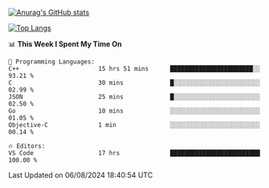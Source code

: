 [![Anurag's GitHub stats](https://github-readme-stats.vercel.app/api?username=wugouzi&count_private=true)](https://github.com/anuraghazra/github-readme-stats)

[![Top Langs](https://github-readme-stats.vercel.app/api/top-langs/?username=wugouzi&layout=compact&count_private=true&hide=html)](https://github.com/anuraghazra/github-readme-stats)

<!--START_SECTION:waka-->
📊 **This Week I Spent My Time On** 

```text
💬 Programming Languages: 
C++                      15 hrs 51 mins      ███████████████████████░░   93.21 % 
C                        30 mins             █░░░░░░░░░░░░░░░░░░░░░░░░   02.99 % 
JSON                     25 mins             █░░░░░░░░░░░░░░░░░░░░░░░░   02.50 % 
Go                       10 mins             ░░░░░░░░░░░░░░░░░░░░░░░░░   01.05 % 
Objective-C              1 min               ░░░░░░░░░░░░░░░░░░░░░░░░░   00.14 % 

🔥 Editors: 
VS Code                  17 hrs              █████████████████████████   100.00 % 
```


 Last Updated on 06/08/2024 18:40:54 UTC
<!--END_SECTION:waka-->

<!--
**wugouzi/wugouzi** is a ✨ _special_ ✨ repository because its `README.md` (this file) appears on your GitHub profile.

Here are some ideas to get you started:

- 🔭 I’m currently working on ...
- 🌱 I’m currently learning ...
- 👯 I’m looking to collaborate on ...
- 🤔 I’m looking for help with ...
- 💬 Ask me about ...
- 📫 How to reach me: ...
- 😄 Pronouns: ...
- ⚡ Fun fact: ...
-->
